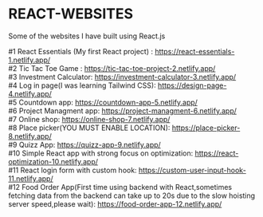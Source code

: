 # REACT-WEBSITES
Some of the websites I have built using React.js

#1 React Essentials (My first React project) : https://react-essentials-1.netlify.app/ <br />
#2 Tic Tac Toe Game : https://tic-tac-toe-project-2.netlify.app/ <br />
#3 Investment Calculator: https://investment-calculator-3.netlify.app/ <br />
#4 Log in page(I was learning Tailwind CSS): https://design-page-4.netlify.app/ <br />
#5 Countdown app: https://countdown-app-5.netlify.app/ <br />
#6 Project Managment app: https://project-managment-6.netlify.app/ <br />
#7 Online shop: https://online-shop-7.netlify.app/ <br />
#8 Place picker(YOU MUST ENABLE LOCATION): https://place-picker-8.netlify.app/ <br />
#9 Quizz App: https://quizz-app-9.netlify.app/ <br />
#10 Simple React app with strong focus on optimization: https://react-optimization-10.netlify.app/<br />
#11 React login form with custom hook: https://custom-user-input-hook-11.netlify.app/ <br />
#12 Food Order App(First time using backend with React,sometimes fetching data from the backend can take up to 20s due to the slow hoisting server speed,please wait): https://food-order-app-12.netlify.app/ <br />
